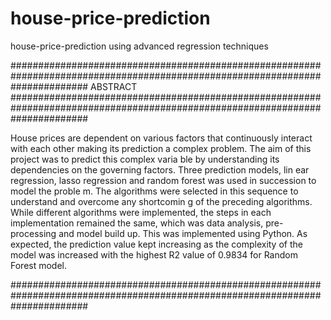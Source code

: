 # house-price-prediction
house-price-prediction using advanced regression techniques

##############################################################################################################################
ABSTRACT
##############################################################################################################################

House prices are dependent on various factors that continuously interact with each other making its prediction a complex problem. The aim of this project was to predict this complex varia ble by understanding its dependencies on the governing factors. Three prediction models, lin ear regression, lasso regression and random forest was used in succession to model the proble m. The algorithms were selected in this sequence to understand and overcome any shortcomin g of the preceding algorithms. While different algorithms were implemented, the steps in each implementation remained the same, which was data analysis, pre-processing and model build up. This was implemented using Python. As expected, the prediction value kept increasing as the complexity of the model was increased with the highest R2 value of 0.9834 for Random Forest model.

##############################################################################################################################

